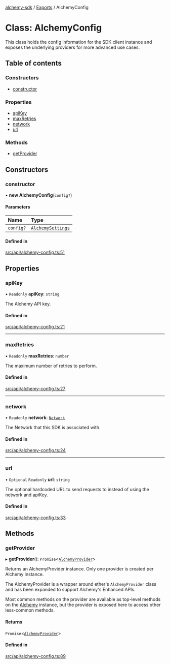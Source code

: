 [alchemy-sdk](../README.md) / [Exports](../modules.md) / AlchemyConfig

# Class: AlchemyConfig

This class holds the config information for the SDK client instance and
exposes the underlying providers for more advanced use cases.

## Table of contents

### Constructors

- [constructor](AlchemyConfig.md#constructor)

### Properties

- [apiKey](AlchemyConfig.md#OuiCkjvuZNbM81nXZv8kzygQ6A5AmY_j)
- [maxRetries](AlchemyConfig.md#maxretries)
- [network](AlchemyConfig.md#ethereum)
- [url](AlchemyConfig.md#https://eth-mainnet.g.alchemy.com/v2/OuiCkjvuZNbM81nXZv8kzygQ6A5AmY_j)

### Methods

- [getProvider](AlchemyConfig.md#getprovider)

## Constructors

### constructor

• **new AlchemyConfig**(`config?`)

#### Parameters

| Name | Type |
| :------ | :------ |
| `config?` | [`AlchemySettings`](../interfaces/AlchemySettings.md) |

#### Defined in

[src/api/alchemy-config.ts:51](https://github.com/alchemyplatform/alchemy-sdk-js/blob/5944626/src/api/alchemy-config.ts#L51)

## Properties

### apiKey

• `Readonly` **apiKey**: `string`

The Alchemy API key.

#### Defined in

[src/api/alchemy-config.ts:21](https://github.com/alchemyplatform/alchemy-sdk-js/blob/5944626/src/api/alchemy-config.ts#L21)

___

### maxRetries

• `Readonly` **maxRetries**: `number`

The maximum number of retries to perform.

#### Defined in

[src/api/alchemy-config.ts:27](https://github.com/alchemyplatform/alchemy-sdk-js/blob/5944626/src/api/alchemy-config.ts#L27)

___

### network

• `Readonly` **network**: [`Network`](../enums/Network.md)

The Network that this SDK is associated with.

#### Defined in

[src/api/alchemy-config.ts:24](https://github.com/alchemyplatform/alchemy-sdk-js/blob/5944626/src/api/alchemy-config.ts#L24)

___

### url

• `Optional` `Readonly` **url**: `string`

The optional hardcoded URL to send requests to instead of using the network
and apiKey.

#### Defined in

[src/api/alchemy-config.ts:33](https://github.com/alchemyplatform/alchemy-sdk-js/blob/5944626/src/api/alchemy-config.ts#L33)

## Methods

### getProvider

▸ **getProvider**(): `Promise`<[`AlchemyProvider`](AlchemyProvider.md)\>

Returns an AlchemyProvider instance. Only one provider is created per
Alchemy instance.

The AlchemyProvider is a wrapper around ether's `AlchemyProvider` class and
has been expanded to support Alchemy's Enhanced APIs.

Most common methods on the provider are available as top-level methods on
the [Alchemy](Alchemy.md) instance, but the provider is exposed here to access
other less-common methods.

#### Returns

`Promise`<[`AlchemyProvider`](AlchemyProvider.md)\>

#### Defined in

[src/api/alchemy-config.ts:89](https://github.com/alchemyplatform/alchemy-sdk-js/blob/5944626/src/api/alchemy-config.ts#L89)

